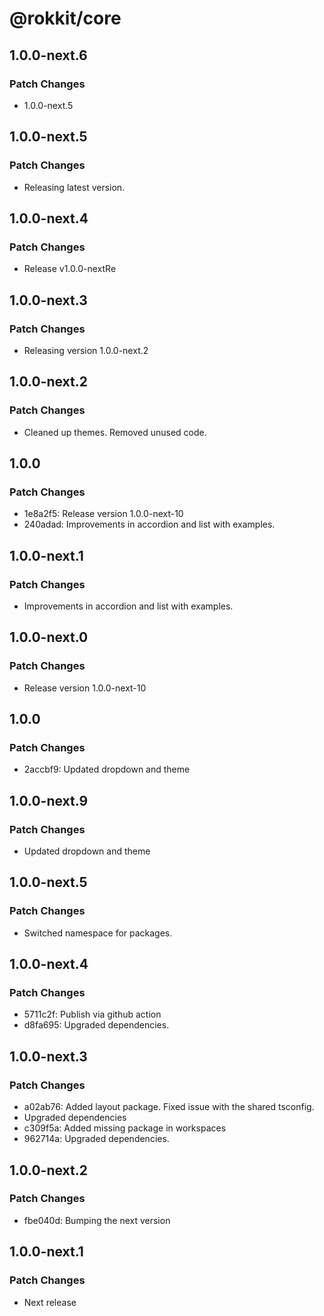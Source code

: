 # @rokkit/core

## 1.0.0-next.6

### Patch Changes

- 1.0.0-next.5

## 1.0.0-next.5

### Patch Changes

- Releasing latest version.

## 1.0.0-next.4

### Patch Changes

- Release v1.0.0-nextRe

## 1.0.0-next.3

### Patch Changes

- Releasing version 1.0.0-next.2

## 1.0.0-next.2

### Patch Changes

- Cleaned up themes. Removed unused code.

## 1.0.0

### Patch Changes

- 1e8a2f5: Release version 1.0.0-next-10
- 240adad: Improvements in accordion and list with examples.

## 1.0.0-next.1

### Patch Changes

- Improvements in accordion and list with examples.

## 1.0.0-next.0

### Patch Changes

- Release version 1.0.0-next-10

## 1.0.0

### Patch Changes

- 2accbf9: Updated dropdown and theme

## 1.0.0-next.9

### Patch Changes

- Updated dropdown and theme

## 1.0.0-next.5

### Patch Changes

- Switched namespace for packages.

## 1.0.0-next.4

### Patch Changes

- 5711c2f: Publish via github action
- d8fa695: Upgraded dependencies.

## 1.0.0-next.3

### Patch Changes

- a02ab76: Added layout package. Fixed issue with the shared tsconfig.
- Upgraded dependencies
- c309f5a: Added missing package in workspaces
- 962714a: Upgraded dependencies.

## 1.0.0-next.2

### Patch Changes

- fbe040d: Bumping the next version

## 1.0.0-next.1

### Patch Changes

- Next release
